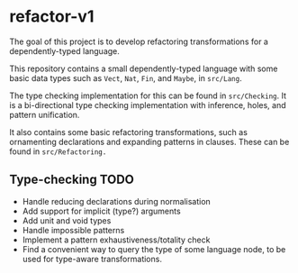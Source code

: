 # refactor-v1

The goal of this project is to develop refactoring transformations for a dependently-typed language.

This repository contains a small dependently-typed language with some basic data types
such as `Vect`, `Nat`, `Fin`, and `Maybe`, in `src/Lang`.

The type checking implementation for this can be found in `src/Checking`.
It is a bi-directional type checking implementation with inference, holes, and pattern unification.

It also contains some basic refactoring transformations, such as ornamenting declarations and
expanding patterns in clauses. These can be found in `src/Refactoring.`

## Type-checking TODO

- Handle reducing declarations during normalisation
- Add support for implicit (type?) arguments
- Add unit and void types
- Handle impossible patterns
- Implement a pattern exhaustiveness/totality check
- Find a convenient way to query the type of some language node, to be used for type-aware transformations.
